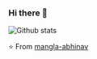 ### Hi there 👋

![Github stats](https://github-readme-stats.vercel.app/api?username=mangla-abhinav&show_icons=true&hide_border=true)

⭐️ From [mangla-abhinav](https://github.com/mangla-abhinav)
